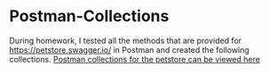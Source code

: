 # Postman-Collections
During homework, I tested all the methods that are provided for https://petstore.swagger.io/ in Postman and created the following collections.
[Postman collections for the petstore can be viewed here](https://www.postman.com/liananana/workspace/my-workspace/folder/28775641-2aec43d9-52fb-41f2-b02f-9ce50bca3dde)


